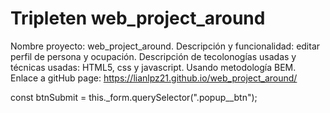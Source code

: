 # Tripleten web_project_around

Nombre proyecto: web_project_around.
Descripción y funcionalidad: editar perfil de persona y ocupación.
Descripción de tecolonogías usadas y técnicas usadas: HTML5, css y javascript. Usando metodología BEM.
Enlace a gitHub page: https://lianlpz21.github.io/web_project_around/

const btnSubmit = this.\_form.querySelector(".popup\_\_btn");
